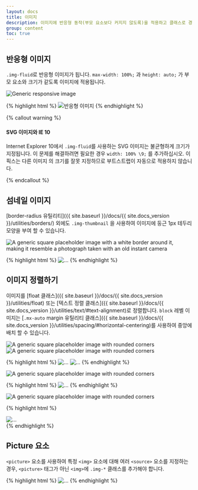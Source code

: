 ```yaml
---
layout: docs
title: 이미지
description: 이미지에 반응형 동작(부모 요소보다 커지지 않도록)을 적용하고 클래스로 경량화된 스타일을 추가하는데 필요한 문서 및 예제.
group: content
toc: true
---
```




## 반응형 이미지

`.img-fluid`로 반응형 이미지가 됩니다. `max-width: 100%;` 과  `height: auto;` 가 부모 요소와 크기가 같도록 이미지에 적용됩니다.

<div class="bd-example">
  <img data-src="holder.js/100px250" class="img-fluid" alt="Generic responsive image">
</div>

{% highlight html %}
<img src="..." class="img-fluid" alt="반응형 이미지">
{% endhighlight %}

{% callout warning %}
#### SVG 이미지와 IE 10

Internet Explorer 10에서 `.img-fluid`를 사용하는 SVG 이미지는 불균형하게 크기가 지정됩니다. 이 문제를 해결하려면 필요한 경우 `width: 100% \9;` 를 추가하십시오. 이 픽스는 다른 이미지 의 크기를 잘못 지정하므로 부트스트랩이 자동으로 적용하지 않습니다.


{% endcallout %}

## 섬네일 이미지

[border-radius 유틸리티]({{ site.baseurl }}/docs/{{ site.docs_version }}/utilities/borders/) 외에도 `.img-thumbnail` 을 사용하여 이미지에 둥근 1px 테두리 모양을 부여 할 수 있습니다.

<div class="bd-example bd-example-images">
  <img data-src="holder.js/200x200" class="img-thumbnail" alt="A generic square placeholder image with a white border around it, making it resemble a photograph taken with an old instant camera">
</div>

{% highlight html %}
<img src="..." alt="..." class="img-thumbnail">
{% endhighlight %}

## 이미지 정렬하기

이미지를 [float 클래스]({{ site.baseurl }}/docs/{{ site.docs_version }}/utilities/float)  또는 [텍스트 정렬 클래스]({{ site.baseurl }}/docs/{{ site.docs_version }}/utilities/text/#text-alignment)로 정렬합니다. `block` 레벨 이미지는 [`.mx-auto` margin 유틸리티 클래스]({{ site.baseurl }}/docs/{{ site.docs_version }}/utilities/spacing/#horizontal-centering)를 사용하여 중앙에 배치 할 수 있습니다.


<div class="bd-example bd-example-images">
  <img data-src="holder.js/200x200" class="rounded float-left" alt="A generic square placeholder image with rounded corners">
  <img data-src="holder.js/200x200" class="rounded float-right" alt="A generic square placeholder image with rounded corners">
</div>

{% highlight html %}
<img src="..." class="rounded float-left" alt="...">
<img src="..." class="rounded float-right" alt="...">
{% endhighlight %}

<div class="bd-example bd-example-images">
  <img data-src="holder.js/200x200" class="rounded mx-auto d-block" alt="A generic square placeholder image with rounded corners">
</div>

{% highlight html %}
<img src="..." class="rounded mx-auto d-block" alt="...">
{% endhighlight %}

<div class="bd-example bd-example-images">
  <div class="text-center">
    <img data-src="holder.js/200x200" class="rounded" alt="A generic square placeholder image with rounded corners">
  </div>
</div>

{% highlight html %}
<div class="text-center">
  <img src="..." class="rounded" alt="...">
</div>
{% endhighlight %}


## Picture 요소

`<picture>` 요소를 사용하여 특정 `<img>` 요소에 대해 여러 `<source>` 요소를 지정하는 경우, `<picture>` 태그가 아닌 `<img>`에 `.img-*` 클래스를 추가해야 합니다.


{% highlight html %}
​<picture>
  <source srcset="..." type="image/svg+xml">
  <img src="..." class="img-fluid img-thumbnail" alt="...">
</picture>
{% endhighlight %}
